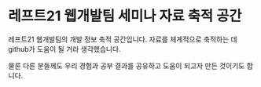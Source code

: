 레프트21 웹개발팀 세미나 자료 축적 공간
==============================

레프트21 웹개발팀의 개발 정보 축적 공간입니다. 자료를 체계적으로 축적하는 데 github가 도움이 될 거라 생각했습니다. 

물론 다른 분들께도 우리 경험과 공부 결과를 공유하고 도움이 되고자 만든 것이기도 합니다.